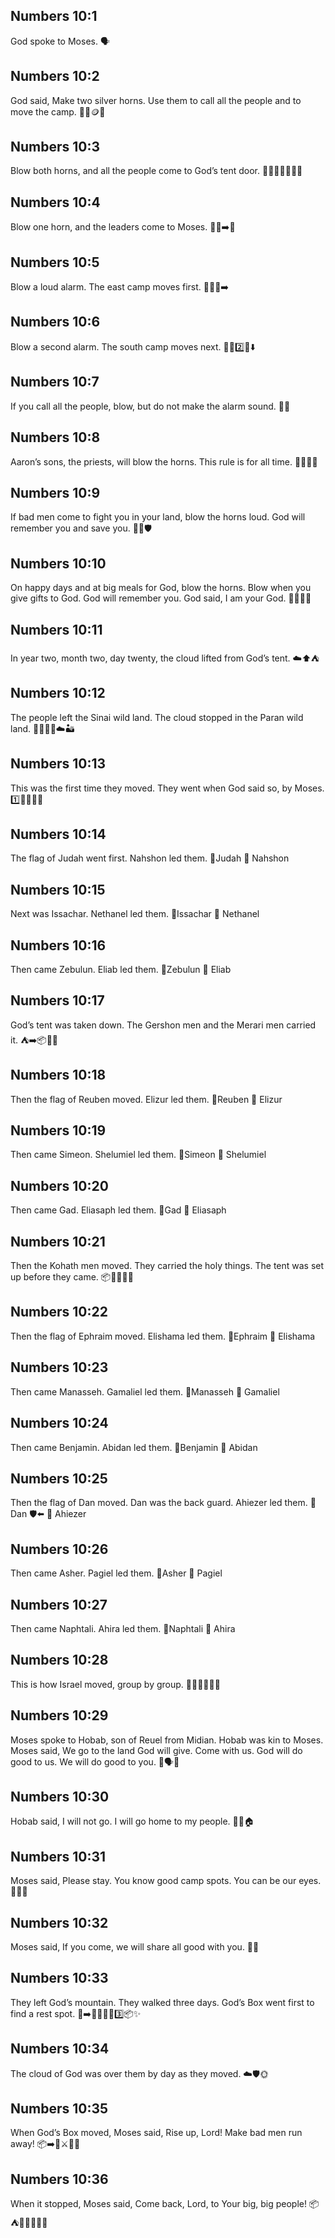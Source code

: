 ## Numbers 10:1
God spoke to Moses. 🗣️
## Numbers 10:2
God said, Make two silver horns. Use them to call all the people and to move the camp. 🎺🎺🪙⛺
## Numbers 10:3
Blow both horns, and all the people come to God’s tent door. 🎺🎺🚶‍♂️🚶‍♀️⛺
## Numbers 10:4
Blow one horn, and the leaders come to Moses. 🎺👑➡️👴
## Numbers 10:5
Blow a loud alarm. The east camp moves first. 🎺📣🧭➡️
## Numbers 10:6
Blow a second alarm. The south camp moves next. 🎺📣2️⃣🧭⬇️
## Numbers 10:7
If you call all the people, blow, but do not make the alarm sound. 🎺🙂
## Numbers 10:8
Aaron’s sons, the priests, will blow the horns. This rule is for all time. 👨‍⚖️🎺📜
## Numbers 10:9
If bad men come to fight you in your land, blow the horns loud. God will remember you and save you. 🎺📣🛡️
## Numbers 10:10
On happy days and at big meals for God, blow the horns. Blow when you give gifts to God. God will remember you. God said, I am your God. 🎉🍞🎺🙏
## Numbers 10:11
In year two, month two, day twenty, the cloud lifted from God’s tent. ☁️⬆️⛺
## Numbers 10:12
The people left the Sinai wild land. The cloud stopped in the Paran wild land. 🚶‍♂️🚶‍♀️☁️🏜️
## Numbers 10:13
This was the first time they moved. They went when God said so, by Moses. 1️⃣🚶‍♂️🚶‍♀️
## Numbers 10:14
The flag of Judah went first. Nahshon led them. 🚩Judah 👟 Nahshon
## Numbers 10:15
Next was Issachar. Nethanel led them. 🚩Issachar 👟 Nethanel
## Numbers 10:16
Then came Zebulun. Eliab led them. 🚩Zebulun 👟 Eliab
## Numbers 10:17
God’s tent was taken down. The Gershon men and the Merari men carried it. ⛺➡️📦🚶‍♂️
## Numbers 10:18
Then the flag of Reuben moved. Elizur led them. 🚩Reuben 👟 Elizur
## Numbers 10:19
Then came Simeon. Shelumiel led them. 🚩Simeon 👟 Shelumiel
## Numbers 10:20
Then came Gad. Eliasaph led them. 🚩Gad 👟 Eliasaph
## Numbers 10:21
Then the Kohath men moved. They carried the holy things. The tent was set up before they came. 📦🙏🚶‍♂️⛺
## Numbers 10:22
Then the flag of Ephraim moved. Elishama led them. 🚩Ephraim 👟 Elishama
## Numbers 10:23
Then came Manasseh. Gamaliel led them. 🚩Manasseh 👟 Gamaliel
## Numbers 10:24
Then came Benjamin. Abidan led them. 🚩Benjamin 👟 Abidan
## Numbers 10:25
Then the flag of Dan moved. Dan was the back guard. Ahiezer led them. 🚩Dan 🛡️⬅️ 👟 Ahiezer
## Numbers 10:26
Then came Asher. Pagiel led them. 🚩Asher 👟 Pagiel
## Numbers 10:27
Then came Naphtali. Ahira led them. 🚩Naphtali 👟 Ahira
## Numbers 10:28
This is how Israel moved, group by group. 🚶‍♂️🚶‍♀️🚶‍♂️
## Numbers 10:29
Moses spoke to Hobab, son of Reuel from Midian. Hobab was kin to Moses. Moses said, We go to the land God will give. Come with us. God will do good to us. We will do good to you. 🧔🗣️🤝
## Numbers 10:30
Hobab said, I will not go. I will go home to my people. 🚶‍♂️🏠
## Numbers 10:31
Moses said, Please stay. You know good camp spots. You can be our eyes. 🙏⛺👀
## Numbers 10:32
Moses said, If you come, we will share all good with you. 🤝🥖
## Numbers 10:33
They left God’s mountain. They walked three days. God’s Box went first to find a rest spot. 🗻➡️🚶‍♂️🚶‍♀️3️⃣📦✨
## Numbers 10:34
The cloud of God was over them by day as they moved. ☁️🛡️🌞
## Numbers 10:35
When God’s Box moved, Moses said, Rise up, Lord! Make bad men run away! 📦➡️🙏⚔️🏃‍♂️
## Numbers 10:36
When it stopped, Moses said, Come back, Lord, to Your big, big people! 📦⛺🙏👨‍👩‍👧‍👦
